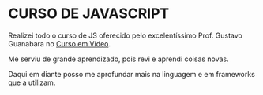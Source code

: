 # CURSO DE JAVASCRIPT 
Realizei todo o curso de JS oferecido pelo excelentíssimo Prof. Gustavo Guanabara no <a href="https://www.cursoemvideo.com/">Curso em Vídeo</a>.

Me serviu de grande aprendizado, pois revi e aprendi coisas novas. 

Daqui em diante posso me aprofundar mais na linguagem e em frameworks que a utilizam.
